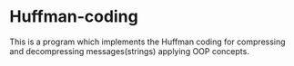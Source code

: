 # Huffman-coding

This is a program which implements the Huffman coding for compressing and decompressing messages(strings) applying OOP concepts.
